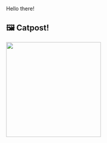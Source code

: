 Hello there!



## 🖼️ Catpost!

<sub>
    <img src="https://cdn2.thecatapi.com/images/6FPe3kbUf.jpg" height="256">
</sub>

